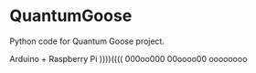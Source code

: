 # QuantumGoose

Python code for Quantum Goose project.

Arduino + Raspberry Pi
))))((((
000oo000
00oooo00
oooooooo
